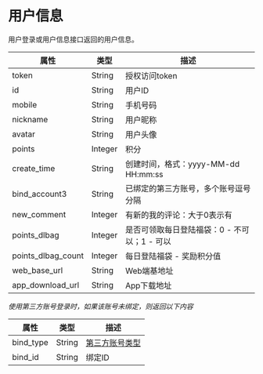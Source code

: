 # 用户信息

用户登录或用户信息接口返回的用户信息。

|属性               |类型     |描述
|-------------------|--------|----
|token              |String  |授权访问token
|id                 |String  |用户ID
|mobile             |String  |手机号码
|nickname           |String  |用户昵称
|avatar             |String  |用户头像
|points             |Integer |积分
|create_time        |String  |创建时间，格式：yyyy-MM-dd HH:mm:ss
|bind_account3      |String  |已绑定的第三方账号，多个账号逗号分隔
|new_comment        |Integer |有新的我的评论：大于0表示有
|points_dlbag       |Integer |是否可领取每日登陆福袋：0 - 不可以；1 - 可以
|points_dlbag_count |Integer |每日登陆福袋 - 奖励积分值
|web_base_url       |String  |Web端基地址
|app_download_url   |String  |App下载地址

*使用第三方账号登录时，如果该账号未绑定，则返回以下内容*

|属性               |类型     |描述
|-------------------|--------|----
|bind_type          |String  |[第三方账号类型](../appendix/3account_type.md)
|bind_id            |String  |绑定ID
